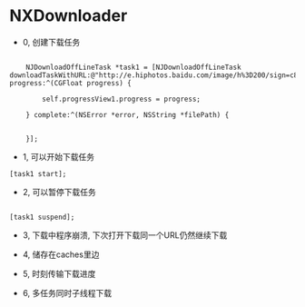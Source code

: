 # NXDownloader

- 0, 创建下载任务


```

    NJDownloadOffLineTask *task1 = [NJDownloadOffLineTask downloadTaskWithURL:@"http://e.hiphotos.baidu.com/image/h%3D200/sign=c898bddf19950a7b6a3549c43ad0625c/14ce36d3d539b600be63e95eed50352ac75cb7ae.jpg" progress:^(CGFloat progress) {
        
        self.progressView1.progress = progress;
        
    } complete:^(NSError *error, NSString *filePath) {
        
        
    }];

```


- 1, 可以开始下载任务<br>

```
[task1 start];

```

- 2, 可以暂停下载任务<br>

```

[task1 suspend];

```

- 3, 下载中程序崩溃, 下次打开下载同一个URL仍然继续下载<br>

- 4, 储存在caches里边<br>

- 5, 时刻传输下载进度<br>

- 6, 多任务同时子线程下载<br>
